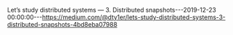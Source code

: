 Let’s study distributed systems — 3. Distributed snapshots---2019-12-23 00:00:00---https://medium.com/@dty1er/lets-study-distributed-systems-3-distributed-snapshots-4bd8eba07988

